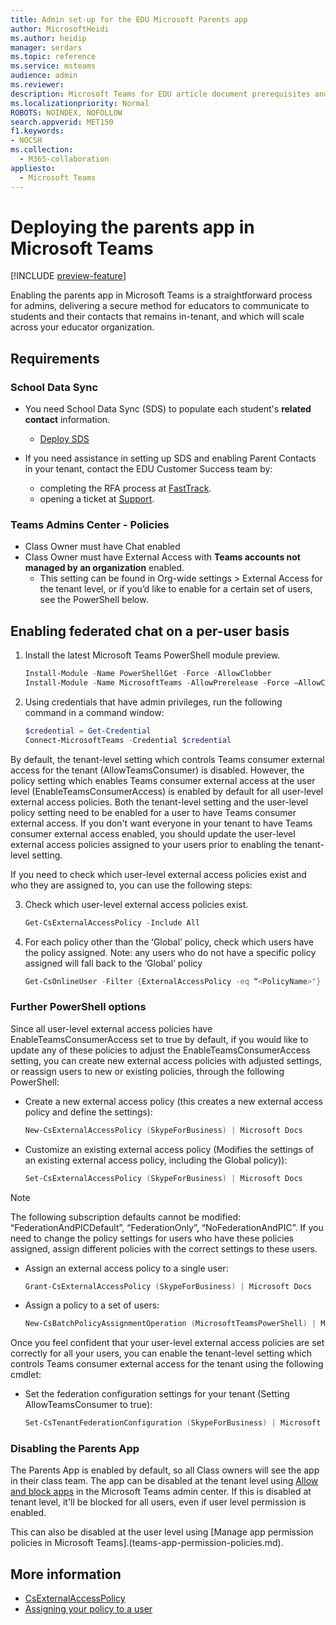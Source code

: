 ```yaml
---
title: Admin set-up for the EDU Microsoft Parents app
author: MicrosoftHeidi
ms.author: heidip
manager: serdars
ms.topic: reference
ms.service: msteams
audience: admin
ms.reviewer: 
description: Microsoft Teams for EDU article document prerequisites and PowerShell set-up for the Parents app.
ms.localizationpriority: Normal
ROBOTS: NOINDEX, NOFOLLOW
search.appverid: MET150
f1.keywords:
- NOCSH
ms.collection: 
  - M365-collaboration
appliesto: 
  - Microsoft Teams
---
```


# Deploying the parents app in Microsoft Teams

[!INCLUDE [preview-feature](includes/preview-feature.md)]

Enabling the parents app in Microsoft Teams is a straightforward process for admins, delivering a secure method for educators to communicate to students and their contacts that remains in-tenant, and which will scale across your educator organization.

## Requirements

### School Data Sync

- You need School Data Sync (SDS) to populate each student's **related contact** information​.
  - [Deploy SDS](/schooldatasync/how-to-deploy-sds-using-sds-v2.1-csv-files)

- If you need assistance in setting up SDS and enabling Parent Contacts in your tenant, contact the EDU Customer Success team by:
  - completing the RFA process at [FastTrack](https://www.microsoft.com/fasttrack?rtc=1).
  - opening a ticket at [Support](https://aka.ms/sdssupport).

### Teams Admins Center - Policies​

- Class Owner must have Chat enabled​
- Class Owner must have External Access with **Teams accounts not managed by an organization** enabled. ​
  - This setting can be found in Org-wide settings > External Access for the tenant level, or if you’d like to enable for a certain set of users, see the PowerShell below.​

## Enabling federated chat on a per-user basis

1. Install the latest Microsoft Teams PowerShell module preview.

    ```powershell
    Install-Module -Name PowerShellGet -Force -AllowClobber​
    Install-Module -Name MicrosoftTeams -AllowPrerelease -Force –AllowClobber​
    ```
    
2. Using credentials that have admin privileges, run the following command in a command window:

    ```powershell
    $credential = Get-Credential
    Connect-MicrosoftTeams -Credential $credential
    ```

By default, the tenant-level setting which controls Teams consumer external access for the tenant (AllowTeamsConsumer) is disabled. However, the policy setting which enables Teams consumer external access at the user level (EnableTeamsConsumerAccess) is enabled by default for all user-level external access policies. Both the tenant-level setting and the user-level policy setting need to be enabled for a user to have Teams consumer external access. If you don't want everyone in your tenant to have Teams consumer external access enabled, you should update the user-level external access policies assigned to your users prior to enabling the tenant-level setting.

If you need to check which user-level external access policies exist and who they are assigned to, you can use the following steps:
    
3. Check which user-level external access policies exist​.

    ```powershell
    Get-CsExternalAccessPolicy -Include All​
    ```

4. For each policy other than the ‘Global’ policy, check which users have the policy assigned. Note: any users who do not have a specific policy assigned will fall back to the ‘Global’ policy​

    ```powershell
    Get-CsOnlineUser -Filter {ExternalAccessPolicy -eq “<PolicyName>"} | Select-Object DisplayName,ObjectId,UserPrincipalName
    ```

### Further PowerShell options

Since all user-level external access policies have EnableTeamsConsumerAccess set to true by default, if you would like to update any of these policies to adjust the EnableTeamsConsumerAccess setting, you can create new external access policies with adjusted settings, or reassign users to new or existing policies, through the following PowerShell:

- Create a new external access policy (this creates a new external access policy and define the settings​):

    ```powershell
    New-CsExternalAccessPolicy (SkypeForBusiness) | Microsoft Docs
    ```

- Customize an existing external access policy (Modifies the settings of an existing external access policy, including the Global policy)):

    ```powershell
    Set-CsExternalAccessPolicy (SkypeForBusiness) | Microsoft Docs
    ```

> [!NOTE]
> The following subscription defaults cannot be modified: “FederationAndPICDefault”, “FederationOnly”, “NoFederationAndPIC”. If you need to change the policy settings for users who have these policies assigned, assign different policies with the correct settings to these users.​

- Assign an external access policy to a single user:

    ```powershell
    Grant-CsExternalAccessPolicy (SkypeForBusiness) | Microsoft Docs​
    ```

- Assign a policy to a set of users:

    ```powershell
    New-CsBatchPolicyAssignmentOperation (MicrosoftTeamsPowerShell) | Microsoft Docs​
    ```

Once you feel confident that your user-level external access policies are set correctly for all your users, you can enable the tenant-level setting which controls Teams consumer external access for the tenant using the following cmdlet:​

- Set the federation configuration settings for your tenant (Setting AllowTeamsConsumer to true):

    ```powershell
    Set-CsTenantFederationConfiguration (SkypeForBusiness) | Microsoft Docs​
    ```

### Disabling the Parents App

The Parents App is enabled by default, so all Class owners will see the app in their class team. The app can be disabled at the tenant level using [Allow and block apps](manage-apps.md#allow-and-block-apps) in the Microsoft Teams admin center. If this is disabled at tenant level, it'll be blocked for all users, even if user level permission is enabled.​

This can also be disabled at the user level using [Manage app permission policies in Microsoft Teams].(teams-app-permission-policies.md).

## More information

- [CsExternalAccessPolicy](/powershell/module/skype/set-csexternalaccesspolicy)
- [Assigning your policy to a user](/powershell/module/skype/grant-csexternalaccesspolicy)
